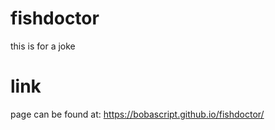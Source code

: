# fishdoctor
this is for a joke

# link
page can be found at: https://bobascript.github.io/fishdoctor/
